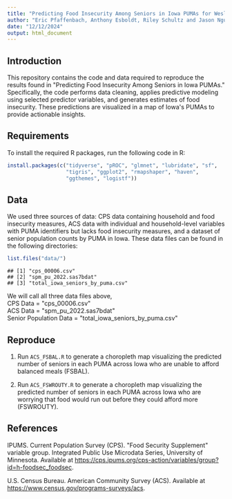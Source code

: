 ```yaml
---
title: "Predicting Food Insecurity Among Seniors in Iowa PUMAs for WesleyLife (Meals on Wheels)"
author: "Eric Pfaffenbach, Anthony Esboldt, Riley Schultz and Jason Nguyen"
date: "12/12/2024"
output: html_document
---
```


## Introduction
This repository contains the code and data required to reproduce the results found in "Predicting Food Insecurity Among Seniors in Iowa PUMAs." Specifically, the code performs data cleaning, applies predictive modeling using selected predictor variables, and generates estimates of food insecurity. These predictions are visualized in a map of Iowa's PUMAs to provide actionable insights.

## Requirements
To install the required R packages, run the following code in R:


```r
install.packages(c("tidyverse", "pROC", "glmnet", "lubridate", "sf", 
                   "tigris", "ggplot2", "rmapshaper", "haven", 
                   "ggthemes", "logistf"))

```

## Data
We used three sources of data: CPS data containing household and food insecurity measures, ACS data with individual and household-level variables with PUMA identifiers but lacks food insecurity measures, and a dataset of senior population counts by PUMA in Iowa. These data files can be found in the following directories:


```r
list.files("data/")
```

```
## [1] "cps_00006.csv"
## [2] "spm_pu_2022.sas7bdat"
## [3] "total_iowa_seniors_by_puma.csv"
```


We will call all three data files above,  
CPS Data = "cps_00006.csv"  
ACS Data = "spm_pu_2022.sas7bdat"  
Senior Population Data = "total_iowa_seniors_by_puma.csv"

## Reproduce
1. Run `ACS_FSBAL.R` to generate a choropleth map visualizing the predicted number of seniors in each PUMA across Iowa who are unable to afford balanced meals (FSBAL).

2. Run `ACS_FSWROUTY.R` to generate a choropleth map visualizing the predicted number of seniors in each PUMA across Iowa who are worrying that food would run out before they could afford more (FSWROUTY).

## References
IPUMS. Current Population Survey (CPS). "Food Security Supplement" variable group. Integrated Public Use Microdata Series, University of Minnesota. Available at https://cps.ipums.org/cps-action/variables/group?id=h-foodsec_foodsec.

U.S. Census Bureau. American Community Survey (ACS). Available at https://www.census.gov/programs-surveys/acs.
